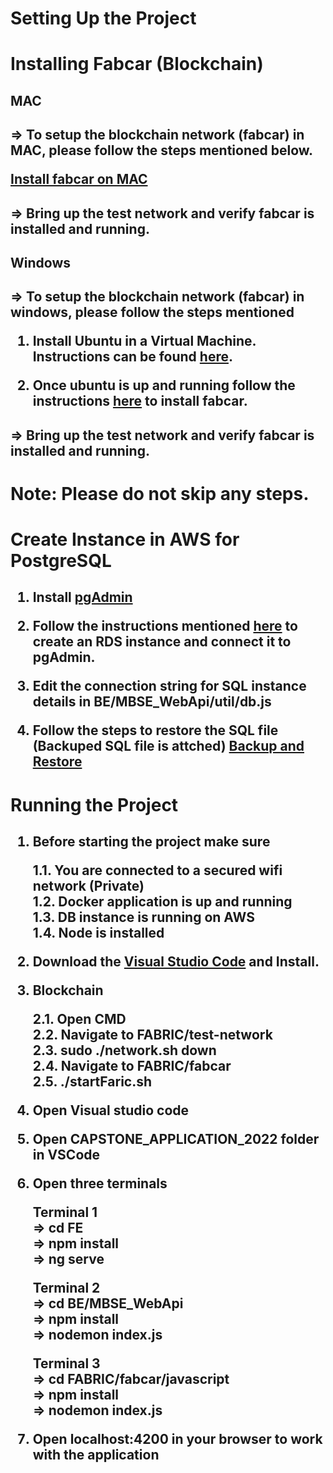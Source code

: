 
<H1> Setting Up the Project


<H1> Installing Fabcar (Blockchain)
<H2>

**MAC**
<H2> => To setup the blockchain network (fabcar) in MAC, please follow the steps mentioned below.

[Install fabcar on MAC](https://dev.to/capriciousrebel/getting-started-with-hyperledger-fabric-on-macos-2937/)

<H2> => Bring up the test network and verify fabcar is installed and running. 
<H2>

<p>

**Windows**
<H2> => To setup the blockchain network (fabcar) in windows, please follow the steps mentioned 

    
1. Install Ubuntu in a Virtual Machine. Instructions can be found [here](https://youtu.be/wjbbl0TTMeo).

2. Once ubuntu is up and running follow the instructions
[here](https://medium.com/@srpillai/step-by-step-guide-to-setup-hyperledger-v2-1-fabcar-sample-on-ubuntu-18-04-338dd39e436d) to install fabcar.

<H2> => Bring up the test network and verify fabcar is installed and running. 
<H1>


**Note: Please do not skip any steps.**


       
<H1>Create Instance in AWS for PostgreSQL

<H2>

1. Install [pgAdmin](https://www.pgadmin.org/download/)

2. Follow the instructions mentioned [here](https://adamtheautomator.com/rds-postgres/) to create an RDS instance and connect it to pgAdmin.

3. Edit the connection string for SQL instance details in BE/MBSE_WebApi/util/db.js

4. Follow the steps to restore the SQL file (Backuped SQL file is attched) [Backup and Restore](https://hevodata.com/learn/pgadmin-backup-database/#12)


<H1>Running the Project

<H2>

1. Before starting the project make sure 
    
    1.1. You are connected to a secured wifi network (Private)  <br>
    1.2. Docker application is up and running <br>
    1.3. DB instance is running on AWS <br>
    1.4. Node is installed

2. Download the [Visual Studio Code](https://code.visualstudio.com/download) and Install. 

3. Blockchain

    2.1. Open CMD <br>
    2.2. Navigate to FABRIC/test-network <br>
    2.3. sudo ./network.sh down <br>
    2.4. Navigate to FABRIC/fabcar <br>
    2.5. ./startFaric.sh <br>

4. Open Visual studio code

5. Open CAPSTONE_APPLICATION_2022 folder in VSCode

6. Open three terminals

    **Terminal 1** 
        <br>=> cd FE <br>
         => npm install <br>
        => ng serve<br>

    **Terminal 2** <br>
        => cd BE/MBSE_WebApi <br>
        => npm install <br>
        => nodemon index.js <br>

    **Terminal 3** <br>
        => cd FABRIC/fabcar/javascript <br>
        => npm install <br>
        => nodemon index.js <br>

7. Open localhost:4200 in your browser to work with the application